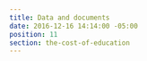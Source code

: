 ```yaml
---
title: Data and documents
date: 2016-12-16 14:14:00 -05:00
position: 11
section: the-cost-of-education
---
```


